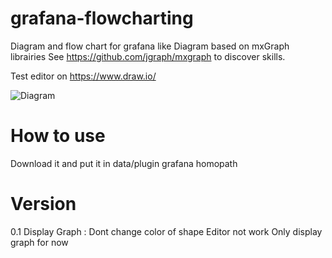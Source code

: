 # grafana-flowcharting
Diagram and flow chart for grafana like Diagram based on mxGraph librairies
See https://github.com/jgraph/mxgraph to discover skills.

Test editor on https://www.draw.io/

![Diagram](https://raw.githubusercontent.com/algenty/grafana-flowcharting/master/src/img/mxgraph_network.png?raw=true)  

# How to use
Download it and put it in data/plugin grafana homopath

# Version
0.1 Display Graph :
      Dont change color of shape
      Editor not work
      Only display graph for now
